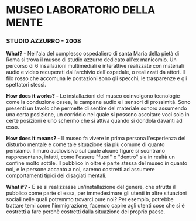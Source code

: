 # MUSEO LABORATORIO DELLA MENTE
### STUDIO AZZURRO - 2008
    
    
    
**What? -** Nell'ala del complesso ospedaliero di santa Maria della pietà di Roma si trova il museo di studio azzurro dedicato all'ex manicomio. Un percorso di 6 insallazioni multimediali e interattive realizzate con materiali audio e video recuperati dall'archivio dell'ospedale, o realizzati da attori.  Il filo rosso che accomuna le postazioni sono gli specchi, le trasparenze e gli spettatori stessi.
    
**How does it works? -** Le installazioni del museo coinvolgono tecnologie come la conduzione ossea, le campane audio e i sensori di prossimità. Sono presenti un tavolo che permette di sentire del materiale sonoro assumendo una certa posizione, un corridoio nel quale si possono ascoltare voci solo in certe posizioni e uno schermo che si attiva quando si dondola davanti ad esso. 

 **How does it means? -** Il museo fa vivere in prima persona l'esperienza del disturbo mentale e come tale situazione sia più comune di quanto pensiamo. Il muro audiovisivo sul quale alcune figure si scontrano rappresentano, infatti, come l'essere "fuori" o "dentro" sia in realtà un confine molto sottile. Il pubblico in oltre è parte stessa del museo in quanto noi, e le persone accanto a noi, saremo costretti ad assumere comportamenti tipici dei disagiati mentali.

**What if? -** E se si realizzasse un'installazione del genere, che sfrutta il pubblico come parte di essa, per immedesimare gli utenti in altre situazioni sociali nelle quali potremmo trovarci pure noi? Per esempio, potrebbe trattare temi come l'immigrazione, facendo capire agli utenti cose che si è costretti a fare perchè costretti dalla situazione del proprio paese.
